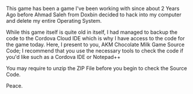 This game has been a game I've been working with since about 2 Years Ago before Ahmad Saleh from Doxbin decided to hack into my computer and delete my entire Operating System.

While this game itself is quite old in itself, I had managed to backup the code to the Cordova Cloud IDE which is why I have access to the code for the game today. Here, I present to you, AKM Chocolate Milk Game Source Code; I recommend that you use the necessary tools to check the code if you'd like such as a Cordova IDE or Notepad++

You may require to unzip the ZIP File before you begin to check the Source Code.

Peace.
